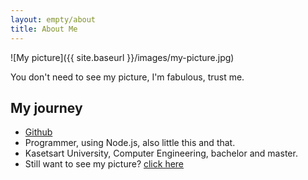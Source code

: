 ```yaml
---
layout: empty/about
title: About Me
---
```


![My picture]({{ site.baseurl }}/images/my-picture.jpg)

You don't need to see my picture, I'm fabulous, trust me.


My journey
---------

- [Github][github]
- Programmer, using Node.js, also little this and that.
- Kasetsart University, Computer Engineering, bachelor and master.
- Still want to see my picture? [click here][joke]


[github]: //github.com/taneekpet
[joke]: //www.youtube.com/watch?v=dQw4w9WgXcQ